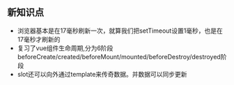 ## 新知识点

- 浏览器基本是在17毫秒刷新一次，就算我们把setTimeout设置1毫秒，也是在17毫秒才刷新的
- 复习了vue组件生命周期,分为6阶段 beforeCreate/created/beforeMount/mounted/beforeDestroy/destroyed阶段
- slot还可以向外通过template来传奇数据。并数据可以同步更新